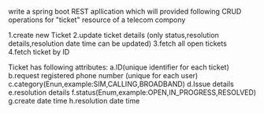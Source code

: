 write a spring boot REST apllication which will provided following CRUD operations for "ticket" resource of a telecom compony

1.create new Ticket
2.update ticket details (only status,resolution details,resolution date time can be updated)
3.fetch all open tickets
4.fetch ticket by ID



Ticket has following attributes:
a.ID(unique identifier for each ticket)
b.request registered phone number (unique for each user)
c.category(Enun,example:SIM,CALLING,BROADBAND)
d.Issue details
e.resolution details
f.status(Enum,example:OPEN,IN_PROGRESS,RESOLVED)
g.create date time
h.resolution date time
